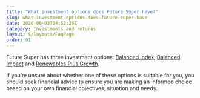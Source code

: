 ```yaml
---
title: "What investment options does Future Super have?"
slug: what-investment-options-does-future-super-have
date: 2020-06-03T04:52:28Z
category: Investments and returns
layout: $/layouts/FaqPage
order: 91
---
```


Future Super has three investment options: [Balanced Index](https://www.myfuturesuper.com.au/options/balanced-index), [Balanced Impact](https://www.myfuturesuper.com.au/options/balanced-impact) and [Renewables Plus Growth](https://www.myfuturesuper.com.au/options/growth).

If you’re unsure about whether one of these options is suitable for you, you should seek financial advice to ensure you are making an informed choice based on your own financial objectives, situation and needs.
